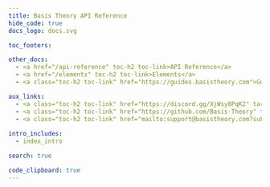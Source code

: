 ```yaml
---
title: Basis Theory API Reference
hide_code: true
docs_logo: docs.svg

toc_footers:

other_docs:
  - <a href="/api-reference" toc-h2 toc-link>API Reference</a>
  - <a href="/elements" toc-h2 toc-link>Elements</a>
  - <a class="toc-h2 toc-link" href="https://guides.basistheory.com">Guides</a>

aux_links:
  - <a class="toc-h2 toc-link" href="https://discord.gg/XjWsy8PqK2" target="_blank">Join Discord</a>
  - <a class="toc-h2 toc-link" href="https://github.com/Basis-Theory" target="_blank">Github</a>
  - <a class="toc-h2 toc-link" href="mailto:support@basistheory.com?subject=Help!">Email Support</a>
  
intro_includes:
  - index_intro

search: true

code_clipboard: true
---
```

